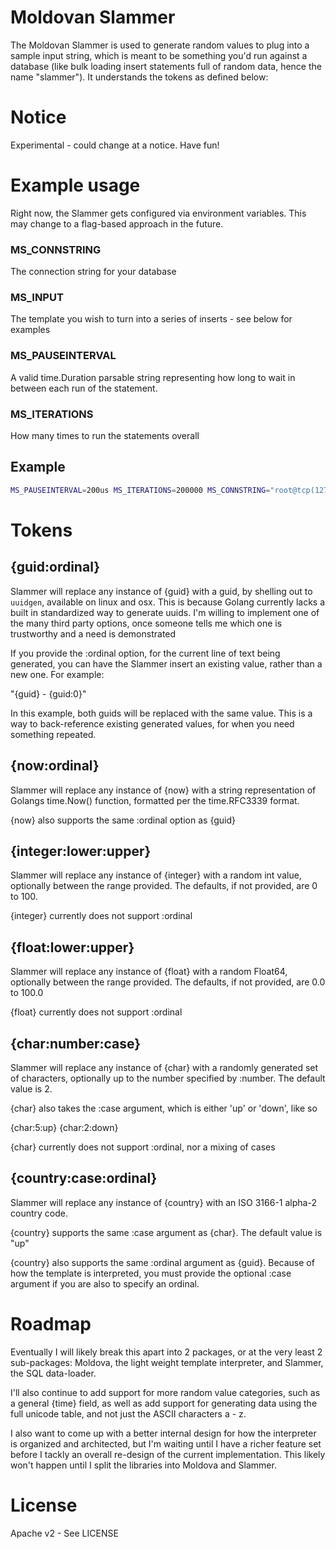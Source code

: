 Moldovan Slammer
==================

The Moldovan Slammer is used to generate random values to plug into a sample input string, which is meant to be something you'd run against a database (like bulk loading insert statements full of random data, hence the name "slammer"). It understands the tokens as defined below:

# Notice

Experimental - could change at a notice. Have fun!

# Example usage

Right now, the Slammer gets configured via environment variables. This may change to a flag-based approach in the future.

### MS_CONNSTRING
The connection string for your database

### MS_INPUT
The template you wish to turn into a series of inserts - see below for examples

### MS_PAUSEINTERVAL
A valid time.Duration parsable string representing how long to wait in between each run of the statement.

### MS_ITERATIONS
How many times to run the statements overall

## Example

```bash
MS_PAUSEINTERVAL=200us MS_ITERATIONS=200000 MS_CONNSTRING="root@tcp(127.0.0.1:3306)/my_db" MS_INPUT="INSERT INTO floof VALUES ('{guid}','{guid:0}','{country}',{int:-2000:0},{int:100:1000},{int:100:1000},{int:1:40},'{now}','{now:0}','{char:2:up}',NULL,-3)" ./moldovan_slammer
```

# Tokens

## {guid:ordinal}

Slammer will replace any instance of {guid} with a guid, by shelling out to `uuidgen`, available on linux and osx. This is because Golang currently lacks
a built in standardized way to generate uuids. I'm willing to implement one
of the many third party options, once someone tells me which one is trustworthy
and a need is demonstrated

If you provide the :ordinal option, for the current line of text being generated,
you can have the Slammer insert an existing value, rather than a new one. For
example:

"{guid} - {guid:0}"

In this example, both guids will be replaced with the same value. This is a way
to back-reference existing generated values, for when you need something repeated.

## {now:ordinal}

Slammer will replace any instance of {now} with a string representation of Golangs
time.Now() function, formatted per the time.RFC3339 format.

{now} also supports the same :ordinal option as {guid}

## {integer:lower:upper}

Slammer will replace any instance of {integer} with a random int value, optionally between the range provided. The defaults, if not provided, are 0 to 100.

{integer} currently does not support :ordinal

## {float:lower:upper}

Slammer will replace any instance of {float} with a random Float64, optionally between the range provided. The defaults, if not provided, are 0.0 to 100.0

{float} currently does not support :ordinal

## {char:number:case}

Slammer will replace any instance of {char} with a randomly generated set of characters,
optionally up to the number specified by :number. The default value is 2.

{char} also takes the :case argument, which is either 'up' or 'down', like so

{char:5:up}
{char:2:down}

{char} currently does not support :ordinal, nor a mixing of cases

## {country:case:ordinal}

Slammer will replace any instance of {country} with an ISO 3166-1 alpha-2 country code.

{country} supports the same :case argument as {char}. The default value is "up"

{country} also supports the same :ordinal argument as {guid}. Because of how the template is interpreted, you must provide the optional :case argument if you are also to specify an ordinal.

# Roadmap

Eventually I will likely break this apart into 2 packages, or at the very least 2 sub-packages: Moldova, the light weight template interpreter, and Slammer, the SQL data-loader.

I'll also continue to add support for more random value categories, such as a general {time} field, as well as add support for generating data using the full unicode table, and not just the ASCII characters a - z.

I also want to come up with a better internal design for how the interpreter is organized and architected, but I'm waiting until I have a richer feature set before I tackly an overall re-design of the current implementation. This likely won't happen until I split the libraries into Moldova and Slammer.

# License

Apache v2 - See LICENSE
